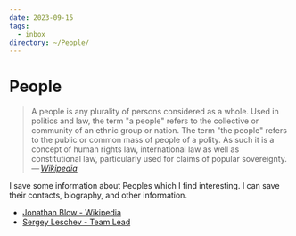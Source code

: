 ```yaml
---
date: 2023-09-15
tags:
  - inbox
directory: ~/People/
---
```


# People

> A people is any plurality of persons considered as a whole. Used in politics
> and law, the term "a people" refers to the collective or community of an
> ethnic group or nation. The term "the people" refers
> to the public or common mass of people of a polity. As such it is a concept
> of human rights law, international law as well as constitutional law,
> particularly used for claims of popular sovereignty.\
> — <cite>[Wikipedia](https://en.wikipedia.org/wiki/People)</cite>

I save some information about Peoples which I find interesting. I can save their
contacts, biography, and other information.

- [Jonathan Blow - Wikipedia](https://en.wikipedia.org/wiki/Jonathan_Blow)
- [Sergey Leschev - Team Lead](https://sergeyleschev.github.io/)

